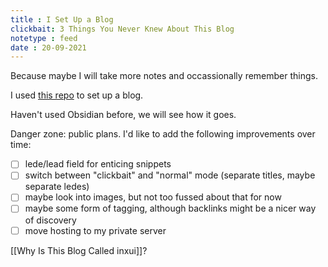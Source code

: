 ```yaml
---
title : I Set Up a Blog
clickbait: 3 Things You Never Knew About This Blog
notetype : feed
date : 20-09-2021
---
```

Because maybe I will take more notes and occassionally remember things.

I used [this repo](https://github.com/Jekyll-Garden/jekyll-garden.github.io) to set up a blog.

Haven't used Obsidian before, we will see how it goes.

Danger zone: public plans. I'd like to add the following improvements over time:
- [ ] lede/lead field for enticing snippets
- [ ] switch between "clickbait" and "normal" mode (separate titles, maybe separate ledes)
- [ ] maybe look into images, but not too fussed about that for now
- [ ] maybe some form of tagging, although backlinks might be a nicer way of discovery
- [ ] move hosting to my private server

[[Why Is This Blog Called inxui]]?